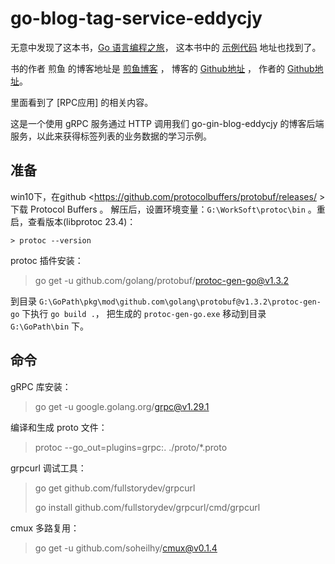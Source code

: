# go-blog-tag-service-eddycjy

无意中发现了这本书，[Go 语言编程之旅](https://golang2.eddycjy.com/)，
这本书中的 [示例代码](https://github.com/go-programming-tour-book) 地址也找到了。

书的作者 煎鱼 的博客地址是 [煎鱼博客](https://eddycjy.com/) ，
博客的 [Github地址](https://github.com/eddycjy/blog) ，
作者的 [Github地址](https://github.com/eddycjy)。

里面看到了 [RPC应用] 的相关内容。

这是一个使用 gRPC 服务通过 HTTP 调用我们 go-gin-blog-eddycjy 的博客后端服务，以此来获得标签列表的业务数据的学习示例。

## 准备

win10下，在github <https://github.com/protocolbuffers/protobuf/releases/ >下载 Protocol Buffers 。
解压后，设置环境变量：`G:\WorkSoft\protoc\bin` 。重启，查看版本(libprotoc 23.4)：
```
> protoc --version
```

protoc 插件安装：
> go get -u github.com/golang/protobuf/protoc-gen-go@v1.3.2

到目录 `G:\GoPath\pkg\mod\github.com\golang\protobuf@v1.3.2\protoc-gen-go` 下执行 `go build .`，
把生成的 `protoc-gen-go.exe` 移动到目录 `G:\GoPath\bin` 下。

## 命令

gRPC 库安装：
> go get -u google.golang.org/grpc@v1.29.1

编译和生成 proto 文件：
> protoc --go_out=plugins=grpc:. ./proto/*.proto 

grpcurl 调试工具：
> go get github.com/fullstorydev/grpcurl
>
> go install github.com/fullstorydev/grpcurl/cmd/grpcurl

cmux 多路复用：
> go get -u github.com/soheilhy/cmux@v0.1.4









